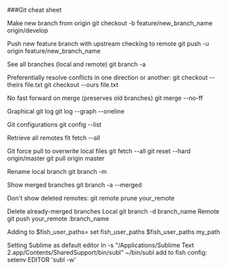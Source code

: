 ###Git cheat sheet

Make new branch from origin
    git checkout -b feature/new_branch_name origin/develop

Push new feature branch with upstream checking to remote
    git push -u origin feature/new_branch_name

See all branches (local and remote)
    git branch -a

Preferentially resolve conflicts in one direction or another:
    git checkout --theirs file.txt
    git checkout --ours file.txt

No fast forward on merge (preserves old branches)
    git merge --no-ff

Graphical git log
    git log --graph --oneline

Git configurations
    git config --list

Retrieve all remotes
    fit fetch --all

Git force pull to overwrite local files
    git fetch --all
    git reset --hard origin/master
    git pull origin master 

Rename local branch
    git branch -m <oldname> <newname>



Show merged branches
    git branch -a --merged

Don't show deleted remotes:
    git remote prune your_remote

Delete already-merged branches
Local
    git branch -d branch_name
Remote
    git push your_remote :branch_name




Adding to $fish_user_paths=
    set fish_user_paths $fish_user_paths my_path

Setting Sublime as default editor
    ln -s "/Applications/Sublime Text 2.app/Contents/SharedSupport/bin/subl" ~/bin/subl
  add to fish config:
    setenv EDITOR 'subl -w'
